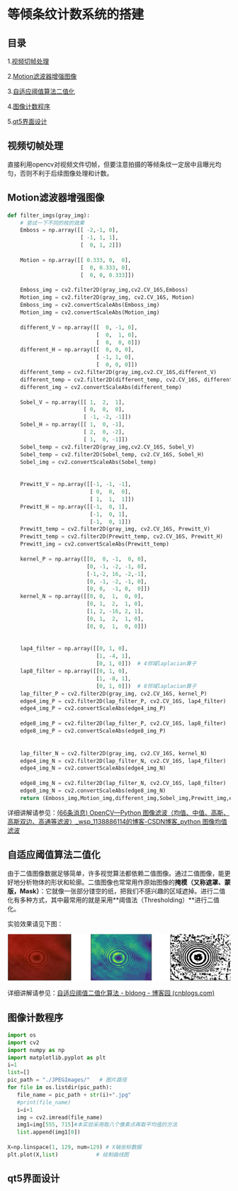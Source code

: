 # 等倾条纹计数系统的搭建

## 目录

1.[视频切帧处理](#视频切帧处理)

2.[Motion滤波器增强图像](#Motion滤波器增强图像)

3.[自适应阈值算法二值化](#自适应阈值算法二值化)

4.[图像计数程序](#图像计数程序)

5.[qt5界面设计](#qt5界面设计)

## 视频切帧处理

直接利用opencv对视频文件切帧，但要注意拍摄的等倾条纹一定居中且曝光均匀，否则不利于后续图像处理和计数。

## Motion滤波器增强图像

```python
def filter_imgs(gray_img):
    # 尝试一下不同的核的效果
    Emboss = np.array([[ -2,-1, 0],
                       [ -1, 1, 1],
                       [  0, 1, 2]])

    Motion = np.array([[ 0.333, 0,  0],
                       [  0, 0.333, 0],
                       [  0, 0, 0.333]])

    Emboss_img = cv2.filter2D(gray_img,cv2.CV_16S,Emboss)
    Motion_img = cv2.filter2D(gray_img, cv2.CV_16S, Motion)
    Emboss_img = cv2.convertScaleAbs(Emboss_img)
    Motion_img = cv2.convertScaleAbs(Motion_img)

    different_V = np.array([[  0, -1, 0],
                            [  0,  1, 0],
                            [  0,  0, 0]])
    different_H = np.array([[  0, 0, 0],
                            [ -1, 1, 0],
                            [  0, 0, 0]])
    different_temp = cv2.filter2D(gray_img,cv2.CV_16S,different_V)
    different_temp = cv2.filter2D(different_temp, cv2.CV_16S, different_H)
    different_img = cv2.convertScaleAbs(different_temp)

    Sobel_V = np.array([[ 1,  2,  1],
                        [ 0,  0,  0],
                        [ -1, -2, -1]])
    Sobel_H = np.array([[ 1,  0, -1],
                        [ 2,  0, -2],
                        [ 1,  0, -1]])
    Sobel_temp = cv2.filter2D(gray_img,cv2.CV_16S, Sobel_V)
    Sobel_temp = cv2.filter2D(Sobel_temp, cv2.CV_16S, Sobel_H)
    Sobel_img = cv2.convertScaleAbs(Sobel_temp)


    Prewitt_V = np.array([[-1, -1, -1],
                          [ 0,  0,  0],
                          [ 1,  1,  1]])
    Prewitt_H = np.array([[-1,  0, 1],
                          [-1,  0, 1],
                          [-1,  0, 1]])
    Prewitt_temp = cv2.filter2D(gray_img, cv2.CV_16S, Prewitt_V)
    Prewitt_temp = cv2.filter2D(Prewitt_temp, cv2.CV_16S, Prewitt_H)
    Prewitt_img = cv2.convertScaleAbs(Prewitt_temp)

    kernel_P = np.array([[0,  0, -1,  0, 0],
                         [0, -1, -2, -1, 0],
                         [-1,-2, 16, -2,-1],
                         [0, -1, -2, -1, 0],
                         [0, 0,  -1, 0,  0]])
    kernel_N = np.array([[0, 0,  1,  0, 0],
                         [0, 1,  2,  1, 0],
                         [1, 2, -16, 2, 1],
                         [0, 1,  2,  1, 0],
                         [0, 0,  1,  0, 0]])


    lap4_filter = np.array([[0, 1, 0],
                            [1, -4, 1],
                            [0, 1, 0]])  # 4邻域laplacian算子
    lap8_filter = np.array([[0, 1, 0],
                            [1, -8, 1],
                            [0, 1, 0]])  # 8邻域laplacian算子
    lap_filter_P = cv2.filter2D(gray_img, cv2.CV_16S, kernel_P)
    edge4_img_P = cv2.filter2D(lap_filter_P, cv2.CV_16S, lap4_filter)
    edge4_img_P = cv2.convertScaleAbs(edge4_img_P)

    edge8_img_P = cv2.filter2D(lap_filter_P, cv2.CV_16S, lap8_filter)
    edge8_img_P = cv2.convertScaleAbs(edge8_img_P)


    lap_filter_N = cv2.filter2D(gray_img, cv2.CV_16S, kernel_N)
    edge4_img_N = cv2.filter2D(lap_filter_N, cv2.CV_16S, lap4_filter)
    edge4_img_N = cv2.convertScaleAbs(edge4_img_N)

    edge8_img_N = cv2.filter2D(lap_filter_N, cv2.CV_16S, lap8_filter)
    edge8_img_N = cv2.convertScaleAbs(edge8_img_N)
    return (Emboss_img,Motion_img,different_img,Sobel_img,Prewitt_img,edge4_img_P,edge8_img_P,edge4_img_N,edge8_img_N)
```





详细讲解请参见：[(66条消息) OpenCV—Python 图像滤波（均值、中值、高斯、高斯双边、高通等滤波）_wsp_1138886114的博客-CSDN博客_python 图像均值滤波](https://blog.csdn.net/wsp_1138886114/article/details/82872838)

## 自适应阈值算法二值化

由于二值图像数据足够简单，许多视觉算法都依赖二值图像。通过二值图像，能更好地分析物体的形状和轮廓。二值图像也常常用作原始图像的**掩模（又称遮罩、蒙版，Mask）**：它就像一张部分镂空的纸，把我们不感兴趣的区域遮掉。进行二值化有多种方式，其中最常用的就是采用**阈值法（Thresholding）**进行二值化。

实验效果请见下图：

![image-20220228111012583](./image-20220228111012583.png)

详细讲解请参见：[自适应阈值二值化算法 - bldong - 博客园 (cnblogs.com)](https://www.cnblogs.com/polly333/p/7269153.html)

## 图像计数程序

```py
import os
import cv2
import numpy as np
import matplotlib.pyplot as plt
i=1
list=[]
pic_path = "./JPEGImages/"   # 图片路径
for file in os.listdir(pic_path):
   file_name = pic_path + str(i)+".jpg"
   #print(file_name)
   i=i+1
   img = cv2.imread(file_name)
   img1=img[555, 715]#本实验采用取八个像素点再取平均值的方法
   list.append(img1[0])

X=np.linspace(1, 129, num=129) # X轴坐标数据
plt.plot(X,list)            # 绘制曲线图
```





## qt5界面设计

